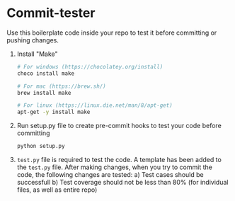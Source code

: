 # Commit-tester

Use this boilerplate code inside your repo to test it before committing or pushing changes.
1. Install "Make"
    ```bash
    # For windows (https://chocolatey.org/install)
    choco install make

    # For mac (https://brew.sh/)
    brew install make

    # For linux (https://linux.die.net/man/8/apt-get)
    apt-get -y install make
    ```

2. Run setup.py file to create pre-commit hooks to test your code before committing
    ```bash
    python setup.py
    ```

3. ```test.py``` file is required to test the code. A template has been added to the ```test.py``` file. After making changes, when you try to commit the code, the following changes are tested:
    a) Test cases should be successfull
    b) Test coverage should not be less than 80% (for individual files, as well as entire repo)